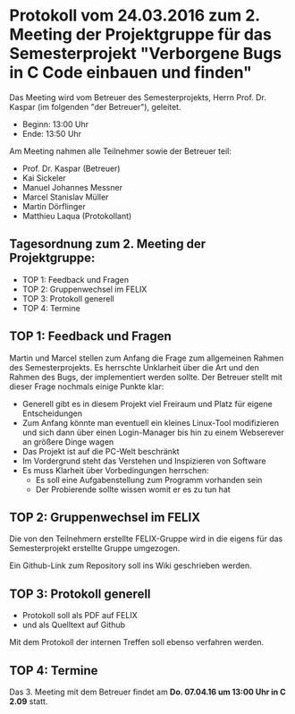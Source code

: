 # Protokoll vom 24.03.2016 zum 2. Meeting der Projektgruppe für das Semesterprojekt "Verborgene Bugs in C Code einbauen und finden"

Das Meeting wird vom Betreuer des Semesterprojekts, Herrn Prof. Dr. Kaspar (im
folgenden "der Betreuer"), geleitet.

- Beginn: 13:00 Uhr
- Ende:   13:50 Uhr

Am Meeting nahmen alle Teilnehmer sowie der Betreuer teil:

- Prof. Dr. Kaspar (Betreuer)
- Kai Sickeler
- Manuel Johannes Messner
- Marcel Stanislav Müller
- Martin Dörflinger
- Matthieu Laqua (Protokollant)

## Tagesordnung zum 2. Meeting der Projektgruppe:
- TOP 1: Feedback und Fragen
- TOP 2: Gruppenwechsel im FELIX
- TOP 3: Protokoll generell
- TOP 4: Termine

## TOP 1: Feedback und Fragen
Martin und Marcel stellen zum Anfang die Frage zum allgemeinen Rahmen des
Semesterprojekts.  Es herrschte Unklarheit über die Art und den Rahmen des
Bugs, der implementiert werden sollte.  Der Betreuer stellt mit dieser Frage
nochmals einige Punkte klar:

- Generell gibt es in diesem Projekt viel Freiraum und Platz für eigene Entscheidungen
- Zum Anfang könnte man eventuell ein kleines Linux-Tool modifizieren und sich
  dann über einen Login-Manager bis hin zu einem Webserever an größere Dinge
  wagen
- Das Projekt ist auf die PC-Welt beschränkt
- Im Vordergrund steht das Verstehen und Inspizieren von Software
- Es muss Klarheit über Vorbedingungen herrschen:
    - Es soll eine Aufgabenstellung zum Programm vorhanden sein
    - Der Probierende sollte wissen womit er es zu tun hat

## TOP 2: Gruppenwechsel im FELIX
Die von den Teilnehmern erstellte FELIX-Gruppe wird in die eigens für das
Semesterprojekt erstellte Gruppe umgezogen.

Ein Github-Link zum Repository soll ins Wiki geschrieben werden.

## TOP 3: Protokoll generell
- Protokoll soll als PDF auf FELIX
- und als Quelltext auf Github

Mit dem Protokoll der internen Treffen soll ebenso verfahren werden.

## TOP 4: Termine
Das 3. Meeting mit dem Betreuer findet am **Do. 07.04.16 um 13:00 Uhr in C 2.09** statt.

